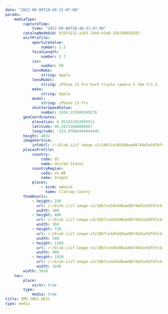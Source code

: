 ```yaml
---
date: "2022-09-08T10:40:31-07:00"
params:
    mediaType:
        captureTime:
            time: "2022-09-08T10:40:31-07:00"
        catalogNodeUid: 0197d131-a183-7bb9-b1e0-32b7d0d592d2
        exifProfile:
            apertureValue:
                number: 1.5
            focalLength:
                number: 5.7
            iso:
                number: 50
            lensMake:
                string: Apple
            lensModel:
                string: iPhone 13 Pro back triple camera 5.7mm f/1.5
            make:
                string: Apple
            model:
                string: iPhone 13 Pro
            shutterSpeedValue:
                number: 1934.235988249276
        geoCoordinates:
            elevation: 6.953412924993511
            latitude: 46.20231666666667
            longitude: -123.97684444444445
        height: 4032
        imageService:
            infoUrl: /~/blob-iiif-image-v3/2867ce3d5dd6ae08744d1e58fbfcd1caec9b2c51e09556bf7aa1f94d3b30aea7/info.json
        placesProfile:
            country:
                code: US
                name: United States
            countryRegion:
                code: US-OR
                name: Oregon
            places:
                - kind: admin2
                  name: Clatsop County
        thumbnails:
            - height: 240
              url: /~/blob-iiif-image-v3/2867ce3d5dd6ae08744d1e58fbfcd1caec9b2c51e09556bf7aa1f94d3b30aea7/full/180%2C240/0/default.jpg
              width: 180
            - height: 480
              url: /~/blob-iiif-image-v3/2867ce3d5dd6ae08744d1e58fbfcd1caec9b2c51e09556bf7aa1f94d3b30aea7/full/360%2C480/0/default.jpg
              width: 360
            - height: 720
              url: /~/blob-iiif-image-v3/2867ce3d5dd6ae08744d1e58fbfcd1caec9b2c51e09556bf7aa1f94d3b30aea7/full/540%2C720/0/default.jpg
              width: 540
            - height: 1280
              url: /~/blob-iiif-image-v3/2867ce3d5dd6ae08744d1e58fbfcd1caec9b2c51e09556bf7aa1f94d3b30aea7/full/960%2C1280/0/default.jpg
              width: 960
            - height: 1920
              url: /~/blob-iiif-image-v3/2867ce3d5dd6ae08744d1e58fbfcd1caec9b2c51e09556bf7aa1f94d3b30aea7/full/1440%2C1920/0/default.jpg
              width: 1440
        width: 3024
    nav:
        place:
            us/or: true
        type:
            media: true
title: IMG_3863.HEIC
type: media
---
```

